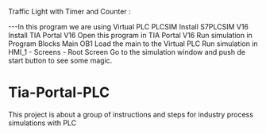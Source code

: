 Traffic Light with Timer and Counter :

---In this program we are using Virtual PLC PLCSIM
Install S7PLCSIM V16
Install TIA Portal V16
Open this program in TIA Portal V16
Run simulation in Program Blocks Main OB1
	Load the main to the Virtual PLC
Run simulation in HMI_1 - Screens - Root Screen
Go to the  simulation window and push de start button to
see some magic. 





# Tia-Portal-PLC
This project is about a group of instructions
 and steps for industry process simulations with PLC

